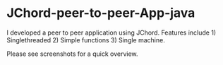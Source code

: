 # JChord-peer-to-peer-App-java
I developed a peer to peer application using JChord. Features include 1) Singlethreaded 2) Simple functions 3) Single machine.

Please see screenshots for a quick overview.
